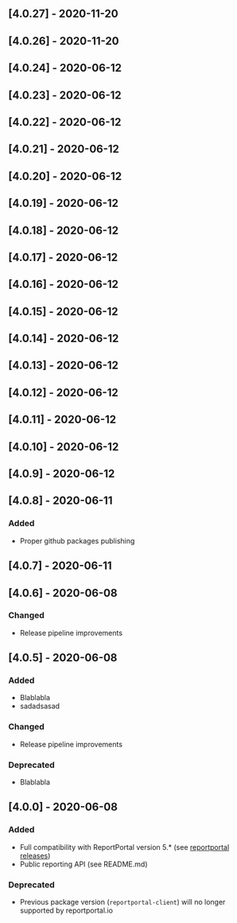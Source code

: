 
## [4.0.27] - 2020-11-20

## [4.0.26] - 2020-11-20

## [4.0.24] - 2020-06-12

## [4.0.23] - 2020-06-12

## [4.0.22] - 2020-06-12

## [4.0.21] - 2020-06-12

## [4.0.20] - 2020-06-12

## [4.0.19] - 2020-06-12

## [4.0.18] - 2020-06-12

## [4.0.17] - 2020-06-12

## [4.0.16] - 2020-06-12

## [4.0.15] - 2020-06-12

## [4.0.14] - 2020-06-12

## [4.0.13] - 2020-06-12

## [4.0.12] - 2020-06-12

## [4.0.11] - 2020-06-12

## [4.0.10] - 2020-06-12

## [4.0.9] - 2020-06-12

## [4.0.8] - 2020-06-11
### Added
- Proper github packages publishing

## [4.0.7] - 2020-06-11

## [4.0.6] - 2020-06-08
### Changed
- Release pipeline improvements

## [4.0.5] - 2020-06-08
### Added
- Blablabla
- sadadsasad

### Changed
- Release pipeline improvements

### Deprecated
- Blablabla

## [4.0.0] - 2020-06-08
### Added
- Full compatibility with ReportPortal version 5.* (see [reportportal releases](https://github.com/reportportal/reportportal/releases))
- Public reporting API (see README.md)

### Deprecated
- Previous package version (`reportportal-client`) will no longer supported by reportportal.io
